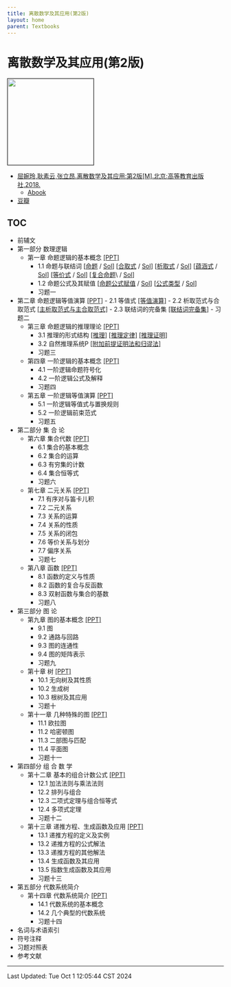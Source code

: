 ```yaml
---
title: 离散数学及其应用(第2版)
layout: home
parent: Textbooks
---
```

# 离散数学及其应用(第2版)

<div>
	<a href="https://www.hep.com.cn/book/show/eb409359-6527-41ae-bf07-4e73f4bb3092">
		<img src="https://node2d-public.hep.com.cn/686bff8422ccd32f68e4b08f991124e1.jpg-small?e=1726546903&token=fz_hnGR7k1CJg3gJX1rpSAWQve4fO7q2Ii7oUBxR:MaUrezZMwVR2SCfkj3YAm5Hd0cU=" style="height: 200px;" border="1">
	</a>
</div>

- [屈婉玲,耿素云,张立昂.离散数学及其应用:第2版[M].北京:高等教育出版社,2018.](https://www.hep.com.cn/book/show/eb409359-6527-41ae-bf07-4e73f4bb3092)
	- [Abook](https://abook.hep.com.cn/1877016)
- [豆瓣](https://book.douban.com/subject/30824839/)

## TOC

- 前辅文
- 第一部分 数理逻辑
	- 第一章 命题逻辑的基本概念 <a href="./p1数理逻辑/ch01命题逻辑的基本概念/ch01命题逻辑的基本概念.pdf">[PPT]</a>
		* 1.1 命题与联结词 \[<a href="./p1数理逻辑/ch01命题逻辑的基本概念/测试题1.1.pdf">命题</a> / <a href="./p1数理逻辑/ch01命题逻辑的基本概念/测试题解答1.1.pdf">Sol</a>\] \[<a href="./p1数理逻辑/ch01命题逻辑的基本概念/测试题1.2~1.3.pdf">合取式</a> / <a href="./p1数理逻辑/ch01命题逻辑的基本概念/测试题解答1.2~1.3.pdf">Sol</a>\] \[<a href="./p1数理逻辑/ch01命题逻辑的基本概念/测试题1.4.pdf">析取式</a> / <a href="./p1数理逻辑/ch01命题逻辑的基本概念/测试题解答1.4.pdf">Sol</a>\] \[<a href="./p1数理逻辑/ch01命题逻辑的基本概念/测试题1.5.pdf">蕴涵式</a> / <a href="./p1数理逻辑/ch01命题逻辑的基本概念/测试题解答1.5.pdf">Sol</a>\] \[<a href="./p1数理逻辑/ch01命题逻辑的基本概念/测试题1.6.pdf">等价式</a> / <a href="./p1数理逻辑/ch01命题逻辑的基本概念/测试题解答1.6.pdf">Sol</a>\] \[<a href="./p1数理逻辑/ch01命题逻辑的基本概念/测试题1.7~1.10.pdf">复合命题</a>\ / <a href="./p1数理逻辑/ch01命题逻辑的基本概念/测试题解答1.7~1.10.pdf">Sol</a>\]
		 * 1.2 命题公式及其赋值 \[<a href="./p1数理逻辑/ch01命题逻辑的基本概念/测试题1.11.pdf">命题公式赋值</a> / <a href="./p1数理逻辑/ch01命题逻辑的基本概念/测试题解答1.11.pdf">Sol</a>\] \[<a href="./p1数理逻辑/ch01命题逻辑的基本概念/测试题1.12~1.13.pdf">公式类型</a> / <a href="./p1数理逻辑/ch01命题逻辑的基本概念/测试题解答1.12~1.13.pdf">Sol</a>\]
		 * 习题一
- 第二章 命题逻辑等值演算 <a href="./p1数理逻辑/ch02命题逻辑等值演算/ch02命题逻辑等值演算.pdf">[PPT]</a>
      - 2.1 等值式 <a href="./p1数理逻辑/ch02命题逻辑等值演算/测试题2.1~2.3.pdf">[等值演算]</a>
      - 2.2 析取范式与合取范式 <a href="./p1数理逻辑/ch02命题逻辑等值演算/测试题2.4~2.9.pdf">[主析取范式与主合取范式]</a>
      - 2.3 联结词的完备集 <a href="./p1数理逻辑/ch02命题逻辑等值演算/测试题2.10~2.14.pdf">[联结词完备集]</a>
      - 习题二
   - 第三章 命题逻辑的推理理论 <a href="./p1数理逻辑/ch03命题逻辑的推理理论/ch03命题逻辑的推理理论.pdf">[PPT]</a>
      - 3.1 推理的形式结构 <a href="./p1数理逻辑/ch03命题逻辑的推理理论/测试题3.1.pdf">[推理]</a> <a href="./p1数理逻辑/ch03命题逻辑的推理理论/测试题3.2~3.3.pdf">[推理定律]</a> <a href="./p1数理逻辑/ch03命题逻辑的推理理论/测试题3.4~3.5.pdf">[推理证明]</a>
      - 3.2 自然推理系统P <a href="./p1数理逻辑/ch03命题逻辑的推理理论/测试题3.6~3.9.pdf">[附加前提证明法和归谬法]</a>
      - 习题三
   - 第四章 一阶逻辑的基本概念 <a href="./p1数理逻辑/ch04一阶逻辑基本概念/ch04一阶逻辑基本概念.pdf">[PPT]</a>
      - 4.1 一阶逻辑命题符号化
      - 4.2 一阶逻辑公式及解释
      - 习题四
   - 第五章  一阶逻辑等值演算 <a href="./p1数理逻辑/ch05一阶逻辑等值演算/ch05一阶逻辑等值演算.pdf">[PPT]</a>
      - 5.1 一阶逻辑等值式与置换规则
      - 5.2 一阶逻辑前束范式
      - 习题五
- 第二部分 集 合 论
   - 第六章 集合代数 <a href="./p2集合论/ch06集合代数/ch06集合代数.pdf">[PPT]</a>
      - 6.1 集合的基本概念
      - 6.2 集合的运算
      - 6.3 有穷集的计数
      - 6.4 集合恒等式
      - 习题六
   - 第七章 二元关系 <a href="./p2集合论/ch07二元关系/ch07二元关系.pdf">[PPT]</a>
      - 7.1 有序对与笛卡儿积
      - 7.2 二元关系
      - 7.3 关系的运算
      - 7.4 关系的性质
      - 7.5 关系的闭包
      - 7.6 等价关系与划分
      - 7.7 偏序关系
      - 习题七
   - 第八章 函数 <a href="./p2集合论/ch08函数/ch08函数.pdf">[PPT]</a>
      - 8.1 函数的定义与性质
      - 8.2 函数的复合与反函数
      - 8.3 双射函数与集合的基数
      - 习题八
- 第三部分 图  论
   - 第九章 图的基本概念 <a href="./p3图论/ch09图的基本概念/ch09图的基本概念.pdf">[PPT]</a>
      - 9.1 图
      - 9.2 通路与回路
      - 9.3 图的连通性
      - 9.4 图的矩阵表示
      - 习题九
   - 第十章 树 <a href="./p3图论/ch10树/ch10树.pdf">[PPT]</a>
      - 10.1 无向树及其性质
      - 10.2 生成树
      - 10.3 根树及其应用
      - 习题十
   - 第十一章 几种特殊的图 <a href="./p3图论/ch11几种特殊的图/ch11几种特殊的图.pdf">[PPT]</a>
      - 11.1 欧拉图
      - 11.2 哈密顿图
      - 11.3 二部图与匹配
      - 11.4 平面图
      - 习题十一
- 第四部分 组 合 数 学
   - 第十二章 基本的组合计数公式 <a href="./p4组合数学/ch12基本的组合计数方式/ch12基本的组合计数方式.pdf">[PPT]</a>
      - 12.1 加法法则与乘法法则
      - 12.2 排列与组合
      - 12.3 二项式定理与组合恒等式
      - 12.4 多项式定理
      - 习题十二
   - 第十三章 递推方程、生成函数及应用 <a href="./p4组合数学/ch13递推方程&生成函数及应用/ch13递推方程&生成函数及应用.pdf">[PPT]</a>
      - 13.1 递推方程的定义及实例
      - 13.2 递推方程的公式解法
      - 13.3 递推方程的其他解法
      - 13.4 生成函数及其应用
      - 13.5 指数生成函数及其应用
      - 习题十三
- 第五部分 代数系统简介
   - 第十四章 代数系统简介 <a href="./p5代数系统/ch14代数系统简介.pdf">[PPT]</a>
      - 14.1 代数系统的基本概念
      - 14.2 几个典型的代数系统
      - 习题十四
- 名词与术语索引
- 符号注释
- 习题对照表
- 参考文献

---

Last Updated: Tue Oct  1 12:05:44 CST 2024